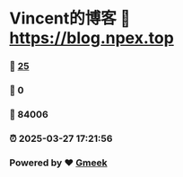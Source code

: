 # Vincent的博客 :link: https://blog.npex.top 
### :page_facing_up: [25](https://blog.npex.top/tag.html) 
### :speech_balloon: 0 
### :hibiscus: 84006 
### :alarm_clock: 2025-03-27 17:21:56 
### Powered by :heart: [Gmeek](https://github.com/Meekdai/Gmeek)
